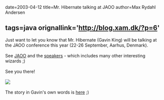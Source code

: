 date=2003-04-12
title=Mr. Hibernate talking at JAOO
author=Max Rydahl Andersen

tags=java 
orignallink='http://blog.xam.dk/?p=6'
---
<div><p>Just want to let you know that Mr. Hibernate (Gavin King) will be talking at the JAOO conference this year (22-26 September, Aarhus, Denmark). <br><br>
See <a href="http://www.jaoo.dk" title="JAOO conference">JAOO</a> and the <a href="http://jaoo.dk/speakers/index.html" title="JAOO Speakers">speakers</a> - which includes many other interesting wizards ;)<br><br>
See you there!<br><br><img src="http://www.jaoo.dk/images/WebBanners/JAOO2003logo_250x60.gif" border="0"><br><br>
The story in Gavin's own words is <a href="http://sourceforge.net/forum/forum.php?thread_id=847876&amp;forum_id=128638">here</a>   ;)</p></div>

